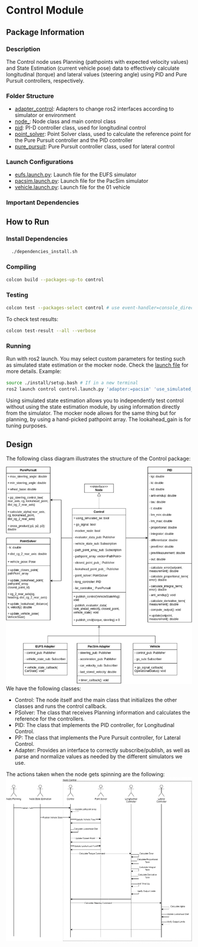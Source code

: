 # Control Module

## Package Information

### Description

The Control node uses Planning (pathpoints with expected velocity values) and State Estimation (current vehicle pose) data to effectively calculate longitudinal (torque) and lateral values (steering angle) using PID and Pure Pursuit controllers, respectively. 


### Folder Structure

- [adapter_control](./include/adapter_control/): Adapters to change ros2 interfaces according to simulator or environment
- [node_](./include/node_/): Node class and main control class
- [pid](./include/pid/): PI-D controller class, used for longitudinal control
- [point_solver](./include/point_solver/): Point Solver class, used to calculate the reference point for the Pure Pursuit controller and the PID controller
- [pure_pursuit](./include/pure_pursuit/): Pure Pursuit controller class, used for lateral control



### Launch Configurations

- [eufs.launch.py](./launch/eufs.launch.py): Launch file for the EUFS simulator
- [pacsim.launch.py](./launch/pacsim.launch.py): Launch file for the PacSim simulator
- [vehicle.launch.py](./launch/vehicle.launch.py): Launch file for the 01 vehicle


### Important Dependencies



## How to Run

### Install Dependencies

```sh
  ./dependencies_install.sh
```

### Compiling

```sh
colcon build --packages-up-to control
```

### Testing

```sh
colcon test --packages-select control # use event-handler=console_direct+ for imediate output
```

To check test results:
```sh
colcon test-result --all --verbose
```
### Running

Run with ros2 launch. You may select custom parameters for testing such as simulated state estimation or the mocker node. Check the [launch file](./launch/control.launch.py) for more details. Example:

```sh
source ./install/setup.bash # If in a new terminal
ros2 launch control control.launch.py 'adapter:=pacsim' 'use_simulated_se:=true' 'mocker_node:=true'
```
Using simulated state estimation allows you to independently test control without using the state estimation module, by using information directly from the simulator. The mocker node allows for the same thing but for planning, by using a hand-picked pathpoint array. The lookahead_gain is for tuning purposes.

## Design
The following class diagram illustrates the structure of the Control package:

![Class Diagram](../../docs/assets/Control/controlClassDiagram.jpg)
We have the following classes:    
* Control: The node itself and the main class that initializes the other classes and runs the control callback.
* PSolver: The class that receives Planning information and calculates the reference for the controllers.
* PID: The class that implements the PID controller, for Longitudinal Control.
* PP: The class that implements the Pure Pursuit controller, for Lateral Control.
* Adapter: Provides an interface to correctly subscribe/publish, as well as parse and normalize values as needed by the different simulators we use.

The actions taken when the node gets spinning are the following:
![Sequence Diagram](../../docs/assets/Control/ControlSequenceDiagram.drawio.png)